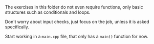The exercises in this folder do not even require functions, only basic structures such as conditionals and loops.

Don't worry about input checks, just focus on the job, unless it is asked specifically.

Start working in a `main.cpp` file, that only has a `main()` function for now.